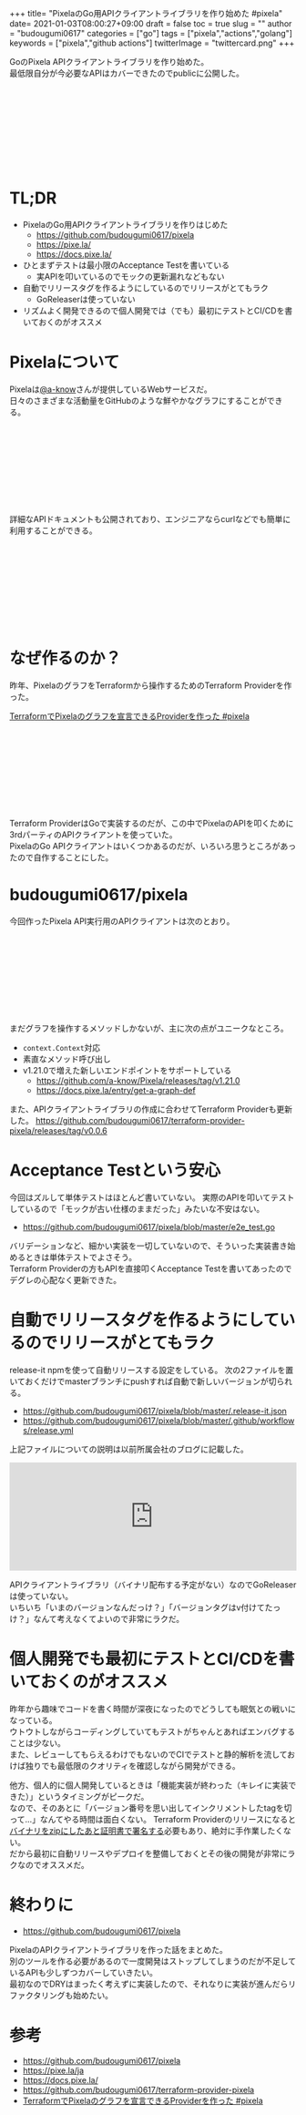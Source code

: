 +++
title= "PixelaのGo用APIクライアントライブラリを作り始めた #pixela"
date= 2021-01-03T08:00:27+09:00
draft = false
toc = true
slug = ""
author = "budougumi0617"
categories = ["go"]
tags = ["pixela","actions","golang"]
keywords = ["pixela","github actions"]
twitterImage = "twittercard.png"
+++

GoのPixela APIクライアントライブラリを作り始めた。  
最低限自分が今必要なAPIはカバーできたのでpublicに公開した。

<div class="iframely-embed"><div class="iframely-responsive" style="height: 140px; padding-bottom: 0;"><a href="https://github.com/budougumi0617/pixela" data-iframely-url="//cdn.iframe.ly/lYXbTqm"></a></div></div><script async src="//cdn.iframe.ly/embed.js" charset="utf-8"></script>

<!--more-->

# TL;DR
- PixelaのGo用APIクライアントライブラリを作りはじめた
    - https://github.com/budougumi0617/pixela
    - https://pixe.la/
    - https://docs.pixe.la/
- ひとまずテストは最小限のAcceptance Testを書いている
    - 実APIを叩いているのでモックの更新漏れなどもない
- 自動でリリースタグを作るようにしているのでリリースがとてもラク
    - GoReleaserは使っていない
- リズムよく開発できるので個人開発では（でも）最初にテストとCI/CDを書いておくのがオススメ


# Pixelaについて
Pixelaは[@a-know](https://twitter.com/a_know)さんが提供しているWebサービスだ。  
日々のさまざまな活動量をGitHubのような鮮やかなグラフにすることができる。

<div class="iframely-embed"><div class="iframely-responsive" style="height: 140px; padding-bottom: 0;"><a href="https://pixe.la" data-iframely-url="//cdn.iframe.ly/q3gtB1F?iframe=card-small"></a></div></div><script async src="//cdn.iframe.ly/embed.js" charset="utf-8"></script>

詳細なAPIドキュメントも公開されており、エンジニアならcurlなどでも簡単に利用することができる。
<div class="iframely-embed"><div class="iframely-responsive" style="height: 140px; padding-bottom: 0;"><a href="https://docs.pixe.la/" data-iframely-url="//cdn.iframe.ly/8xwV0qR?media=0"></a></div></div><script async src="//cdn.iframe.ly/embed.js" charset="utf-8"></script>

# なぜ作るのか？
昨年、PixelaのグラフをTerraformから操作するためのTerraform Providerを作った。

[TerraformでPixelaのグラフを宣言できるProviderを作った #pixela](/2020/12/11/terraform_provider_pixela/)

<div class="iframely-embed"><div class="iframely-responsive" style="height: 140px; padding-bottom: 0;"><a href="https://github.com/budougumi0617/terraform-provider-pixela" data-iframely-url="//cdn.iframe.ly/zjuslmC"></a></div></div><script async src="//cdn.iframe.ly/embed.js" charset="utf-8"></script>

Terraform ProviderはGoで実装するのだが、この中でPixelaのAPIを叩くために3rdパーティのAPIクライアントを使っていた。  
PixelaのGo APIクライアントはいくつかあるのだが、いろいろ思うところがあったので自作することにした。

# budougumi0617/pixela
今回作ったPixela API実行用のAPIクライアントは次のとおり。

<div class="iframely-embed"><div class="iframely-responsive" style="height: 140px; padding-bottom: 0;"><a href="https://github.com/budougumi0617/pixela" data-iframely-url="//cdn.iframe.ly/lYXbTqm"></a></div></div><script async src="//cdn.iframe.ly/embed.js" charset="utf-8"></script>

まだグラフを操作するメソッドしかないが、主に次の点がユニークなところ。

- `context.Context`対応
- 素直なメソッド呼び出し
- v1.21.0で増えた新しいエンドポイントをサポートしている
    - https://github.com/a-know/Pixela/releases/tag/v1.21.0
    - https://docs.pixe.la/entry/get-a-graph-def


また、APIクライアントライブラリの作成に合わせてTerraform Providerも更新した。
https://github.com/budougumi0617/terraform-provider-pixela/releases/tag/v0.0.6



# Acceptance Testという安心
今回はズルして単体テストはほとんど書いていない。
実際のAPIを叩いてテストしているので「モックが古い仕様のままだった」みたいな不安はない。

- https://github.com/budougumi0617/pixela/blob/master/e2e_test.go

バリデーションなど、細かい実装を一切していないので、そういった実装書き始めるときは単体テストでよさそう。  
Terraform Providerの方もAPIを直接叩くAcceptance Testを書いてあったのでデグレの心配なく更新できた。

# 自動でリリースタグを作るようにしているのでリリースがとてもラク
release-it npmを使って自動リリースする設定をしている。
次の2ファイルを置いておくだけでmasterブランチにpushすれば自動で新しいバージョンが切られる。

- https://github.com/budougumi0617/pixela/blob/master/.release-it.json
- https://github.com/budougumi0617/pixela/blob/master/.github/workflows/release.yml

上記ファイルについての説明は以前所属会社のブログに記載した。
<iframe src="https://hatenablog-parts.com/embed?url=https%3A%2F%2Fdevblog.thebase.in%2Fentry%2Fautomatic-release-on-github-actions" style="border: 0; width: 100%; height: 190px;" allowfullscreen scrolling="no"></iframe>

APIクライアントライブラリ（バイナリ配布する予定がない）なのでGoReleaserは使っていない。  
いちいち「いまのバージョンなんだっけ？」「バージョンタグはv付けてたっけ？」なんて考えなくてよいので非常にラクだ。

# 個人開発でも最初にテストとCI/CDを書いておくのがオススメ
昨年から趣味でコードを書く時間が深夜になったのでどうしても眠気との戦いになっている。  
ウトウトしながらコーディングしていてもテストがちゃんとあればエンバグすることは少ない。  
また、レビューしてもらえるわけでもないのでCIでテストと静的解析を流しておけば独りでも最低限のクオリティを確認しながら開発ができる。

他方、個人的に個人開発しているときは「機能実装が終わった（キレイに実装できた）」というタイミングがピークだ。  
なので、そのあとに「バージョン番号を思い出してインクリメントしたtagを切って…」なんてやる時間は面白くない。
Terraform Providerのリリースになると[バイナリをzipにしたあと証明書で署名する][tp_release]必要もあり、絶対に手作業したくない。  
だから最初に自動リリースやデプロイを整備しておくとその後の開発が非常にラクなのでオススメだ。

[tp_release]: https://www.terraform.io/docs/registry/providers/publishing.html#manually-preparing-a-release

# 終わりに
- https://github.com/budougumi0617/pixela

PixelaのAPIクライアントライブラリを作った話をまとめた。  
別のツールを作る必要があるので一度開発はストップしてしまうのだが不足しているAPIも少しずつカバーしていきたい。  
最初なのでDRYはまったく考えずに実装したので、それなりに実装が進んだらリファクタリングも始めたい。

# 参考
- https://github.com/budougumi0617/pixela
- https://pixe.la/ja
- https://docs.pixe.la/
- https://github.com/budougumi0617/terraform-provider-pixela
- [TerraformでPixelaのグラフを宣言できるProviderを作った #pixela](/2020/12/11/terraform_provider_pixela/)